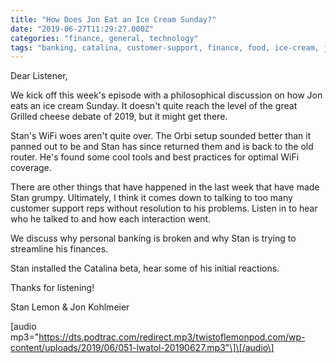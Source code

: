 ```yaml
---
title: "How Does Jon Eat an Ice Cream Sunday?"
date: "2019-06-27T11:29:27.000Z"
categories: "finance, general, technology"
tags: "banking, catalina, customer-support, finance, food, ice-cream, jon-kohlmeier, life-with-a-twist-of-lemon, mac, macos, spoons, stan-lemon, wifi"
---
```


Dear Listener,

We kick off this week's episode with a philosophical discussion on how Jon eats an ice cream Sunday. It doesn't quite reach the level of the great Grilled cheese debate of 2019, but it might get there.

Stan's WiFi woes aren't quite over. The Orbi setup sounded better than it panned out to be and Stan has since returned them and is back to the old router. He's found some cool tools and best practices for optimal WiFi coverage.

There are other things that have happened in the last week that have made Stan grumpy. Ultimately, I think it comes down to talking to too many customer support reps without resolution to his problems. Listen in to hear who he talked to and how each interaction went.

We discuss why personal banking is broken and why Stan is trying to streamline his finances.

Stan installed the Catalina beta, hear some of his initial reactions.

Thanks for listening!

Stan Lemon & Jon Kohlmeier

\[audio mp3="https://dts.podtrac.com/redirect.mp3/twistoflemonpod.com/wp-content/uploads/2019/06/051-lwatol-20190627.mp3"\]\[/audio\]
